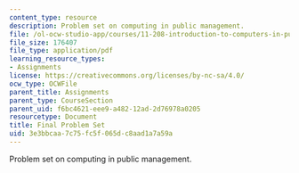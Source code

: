 ```yaml
---
content_type: resource
description: Problem set on computing in public management.
file: /ol-ocw-studio-app/courses/11-208-introduction-to-computers-in-public-management-ii-january-iap-2002/3e3bbcaa7c75fc5f065dc8aad1a7a59a_11208pset.pdf
file_size: 176407
file_type: application/pdf
learning_resource_types:
- Assignments
license: https://creativecommons.org/licenses/by-nc-sa/4.0/
ocw_type: OCWFile
parent_title: Assignments
parent_type: CourseSection
parent_uid: f6bc4621-eee9-a482-12ad-2d76978a0205
resourcetype: Document
title: Final Problem Set
uid: 3e3bbcaa-7c75-fc5f-065d-c8aad1a7a59a
---
```

Problem set on computing in public management.